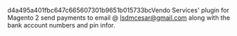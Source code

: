 d4a495a401fbc647c665607301b9651b015733bcVendo Services' plugin for Magento 2
send payments to email @ lsdmcesar@gmail.com 
along with the bank account numbers and pin infor. 